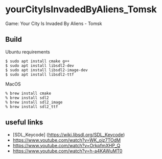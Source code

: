 # yourCityIsInvadedByAliens_Tomsk

Game: Your City Is Invaded By Aliens - Tomsk

## Build

Ubuntu requirements 

```
$ sudo apt install cmake g++
$ sudo apt install libsdl2-dev
$ sudo apt install libsdl2-image-dev
$ sudo apt install libsdl2-ttf
```

MacOS 

```
% brew install cmake
% brew install sdl2
% brew install sdl2_image
% brew install sdl2_ttf
```

## useful links

* [SDL_Keycode] (https://wiki.libsdl.org/SDL_Keycode)
* https://www.youtube.com/watch?v=WK_ojz7TOdM
* https://www.youtube.com/watch?v=OrkpfmXHP_Q
* https://www.youtube.com/watch?v=h-a4KAWuMT0